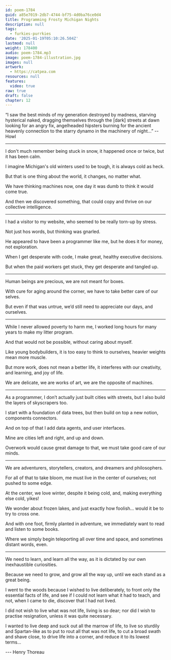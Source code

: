 ```yaml
---
id: poem-1784
guid: a85e7019-2db7-4744-bf75-4d0ba76ce0d4
title: Programming Frosty Michigan Nights
description: null
tags:
  - furkies-purrkies
date: '2025-01-19T05:10:26.504Z'
lastmod: null
weight: 178400
audio: poem-1784.mp3
image: poem-1784-illustration.jpg
images: null
artwork:
  - https://catpea.com
resources: null
features:
  video: true
raw: true
draft: false
chapter: 12
---
```


“I saw the best minds of my generation destroyed by madness, starving hysterical naked,
dragging themselves through the [dark] streets at dawn looking for an angry fix,
angelheaded hipsters burning for the ancient heavenly connection to the starry dynamo in the machinery of night…”
-- Howl


---

I don't much remember being stuck in snow,
it happened once or twice, but it has been calm.

I imagine Michigan's old winters used to be tough,
it is always cold as heck.

But that is one thing about the world,
it changes, no matter what.

We have thinking machines now,
one day it was dumb to think it would come true.

And then we discovered something,
that could copy and thrive on our collective intelligence.

---

I had a visitor to my website,
who seemed to be really torn-up by stress.

Not just hos words,
but thinking was gnarled.

He appeared to have been a programmer like me,
but he does it for money, not exploration.

When I get desperate with code,
I make great, healthy executive decisions.

But when the paid workers get stuck,
they get desperate and tangled up.

---

Human beings are precious,
we are not meant for boxes.

With cure for aging around the corner,
we have to take better care of our selves.

But even if that was untrue,
we’d still need to appreciate our days, and ourselves.

---

While I never allowed poverty to harm me,
I worked long hours for many years to make my litter program.

And that would not be possible,
without caring about myself.

Like young bodybuilders, it is too easy to think to ourselves,
heavier weights mean more muscle.

But more work, does not mean a better life,
it interferes with our creativity, and learning, and joy of life.

We are delicate, we are works of art,
we are the opposite of machines.

---

As a programmer, I don’t actually just built cities with streets,
but I also build the layers of skyscrapers too.

I start with a foundation of data trees,
but then build on top a new notion, components connectors.

And on top of that I add data agents,
and user interfaces.

Mine are cities left and right,
and up and down.

Overwork would cause great damage to that,
we must take good care of our minds.

---

We are adventurers, storytellers, creators,
and dreamers and philosophers.

For all of that to take bloom,
me must live in the center of ourselves; not pushed to some edge.

At the center, we love winter, despite it being cold,
and, making everything else cold, yikes!

We wonder about frozen lakes,
and just exactly how foolish... would it be to try to cross one.

And with one foot, firmly planted in adventure,
we immediately want to read and listen to some books.

Where we simply begin teleporting all over time and space,
and sometimes distant words, even.

---

We need to learn, and learn all the way,
as it is dictated by our own inexhaustible curiosities.

Because we need to grow,
and grow all the way up, until we each stand as a great being.

I went to the woods because I wished to live deliberately,
to front only the essential facts of life, and see if I could not learn what it had to teach,
and not,
when I came to die, discover that I had not lived.

I did not wish to live what was not life, living is so dear;
nor did I wish to practise resignation, unless it was quite necessary.

I wanted to live deep and suck out all the marrow of life,
to live so sturdily and Spartan-like as to put to rout all that was not life,
to cut a broad swath and shave close, to drive life into a corner, and reduce it to its lowest terms...

--- Henry Thoreau
